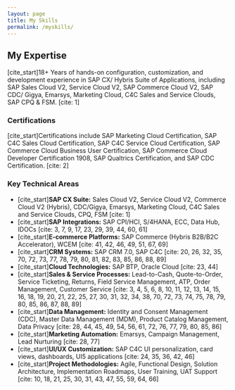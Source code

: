 ```yaml
---
layout: page
title: My Skills
permalink: /myskills/
---
```


## My Expertise

[cite_start]18+ Years of hands-on configuration, customization, and development experience in SAP CX/ Hybris Suite of Applications, including SAP Sales Cloud V2, Service Cloud V2, SAP Commerce Cloud V2, SAP CDC/ Gigya, Emarsys, Marketing Cloud, C4C Sales and Service Clouds, SAP CPQ & FSM. [cite: 1]

### Certifications

[cite_start]Certifications include SAP Marketing Cloud Certification, SAP C4C Sales Cloud Certification, SAP C4C Service Cloud Certification, SAP Commerce Cloud Business User Certification, SAP Commerce Cloud Developer Certification 1908, SAP Qualtrics Certification, and SAP CDC Certification. [cite: 2]

### Key Technical Areas

* [cite_start]**SAP CX Suite:** Sales Cloud V2, Service Cloud V2, Commerce Cloud V2 (Hybris), CDC/Gigya, Emarsys, Marketing Cloud, C4C Sales and Service Clouds, CPQ, FSM [cite: 1]
* [cite_start]**SAP Integrations:** SAP CPI/HCI, S/4HANA, ECC, Data Hub, IDOCs [cite: 3, 7, 9, 17, 23, 29, 39, 44, 60, 61]
* [cite_start]**E-commerce Platforms:** SAP Commerce (Hybris B2B/B2C Accelerator), WCEM [cite: 41, 42, 46, 49, 51, 67, 69]
* [cite_start]**CRM Systems:** SAP CRM 7.0, SAP C4C [cite: 20, 26, 32, 35, 70, 72, 73, 77, 78, 79, 80, 81, 82, 83, 85, 86, 88, 89]
* [cite_start]**Cloud Technologies:** SAP BTP, Oracle Cloud [cite: 23, 44]
* [cite_start]**Sales & Service Processes:** Lead-to-Cash, Quote-to-Order, Service Ticketing, Returns, Field Service Management, ATP, Order Management, Customer Service [cite: 3, 4, 5, 6, 8, 10, 11, 12, 13, 14, 15, 16, 18, 19, 20, 21, 22, 25, 27, 30, 31, 32, 34, 38, 70, 72, 73, 74, 75, 78, 79, 80, 85, 86, 87, 88, 89]
* [cite_start]**Data Management:** Identity and Consent Management (CDC), Master Data Management (MDM), Product Catalog Management, Data Privacy [cite: 28, 44, 45, 49, 54, 56, 61, 72, 76, 77, 79, 80, 85, 86]
* [cite_start]**Marketing Automation:** Emarsys, Campaign Management, Lead Nurturing [cite: 28, 77]
* [cite_start]**UI/UX Customization:** SAP C4C UI personalization, card views, dashboards, UI5 applications [cite: 24, 35, 36, 42, 46]
* [cite_start]**Project Methodologies:** Agile, Functional Design, Solution Architecture, Implementation Roadmaps, User Training, UAT Support [cite: 10, 18, 21, 25, 30, 31, 43, 47, 55, 59, 64, 66]